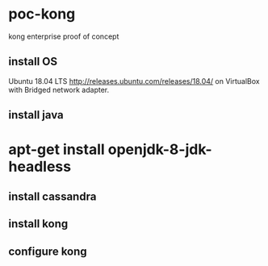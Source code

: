 # poc-kong
kong enterprise proof of concept

## install OS

Ubuntu 18.04 LTS http://releases.ubuntu.com/releases/18.04/ on VirtualBox with Bridged network adapter.

## install java

 # apt-get install openjdk-8-jdk-headless

## install cassandra

## install kong

## configure kong
